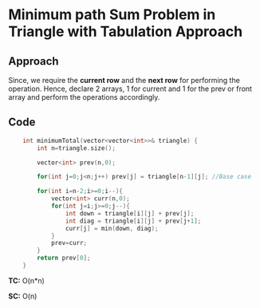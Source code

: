 # Minimum path Sum Problem in Triangle with Tabulation Approach

## Approach

Since, we require the **current row** and the **next row** for performing the operation. Hence, declare 2 arrays, 1 for current and 1 for the prev or front array and perform the operations accordingly.

## Code

```c++
    int minimumTotal(vector<vector<int>>& triangle) {
        int n=triangle.size();

        vector<int> prev(n,0);

        for(int j=0;j<n;j++) prev[j] = triangle[n-1][j]; //Base case

        for(int i=n-2;i>=0;i--){
            vector<int> curr(n,0);
            for(int j=i;j>=0;j--){
                int down = triangle[i][j] + prev[j];
                int diag = triangle[i][j] + prev[j+1];
                curr[j] = min(down, diag);
            }
            prev=curr;
        }
        return prev[0];
    }
```

**TC:** O(n\*n)

**SC:** O(n)
